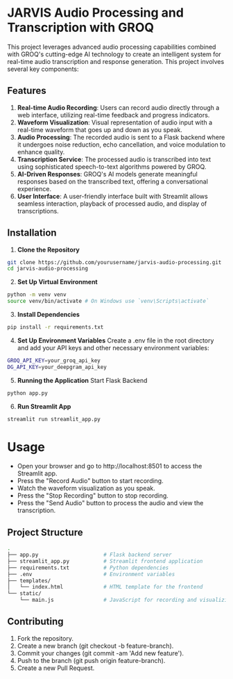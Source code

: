 # JARVIS Audio Processing and Transcription with GROQ

This project leverages advanced audio processing capabilities combined with GROQ's cutting-edge AI technology to create an intelligent system for real-time audio transcription and response generation. This project involves several key components:

## Features

1. **Real-time Audio Recording**: Users can record audio directly through a web interface, utilizing real-time feedback and progress indicators.
2. **Waveform Visualization**: Visual representation of audio input with a real-time waveform that goes up and down as you speak.
3. **Audio Processing**: The recorded audio is sent to a Flask backend where it undergoes noise reduction, echo cancellation, and voice modulation to enhance quality.
4. **Transcription Service**: The processed audio is transcribed into text using sophisticated speech-to-text algorithms powered by GROQ.
5. **AI-Driven Responses**: GROQ's AI models generate meaningful responses based on the transcribed text, offering a conversational experience.
6. **User Interface**: A user-friendly interface built with Streamlit allows seamless interaction, playback of processed audio, and display of transcriptions.

## Installation

1. **Clone the Repository**

```bash
git clone https://github.com/yourusername/jarvis-audio-processing.git
cd jarvis-audio-processing
```
2. **Set Up Virtual Environment**
```bash
python -m venv venv
source venv/bin/activate # On Windows use `venv\Scripts\activate`
```
3. **Install Dependencies**
```bash
pip install -r requirements.txt
```
4. **Set Up Environment Variables**
Create a .env file in the root directory and add your API keys and other necessary environment variables:
```bash
GROQ_API_KEY=your_groq_api_key
DG_API_KEY=your_deepgram_api_key
```
5. **Running the Application**
Start Flask Backend
```bash
python app.py
```
6. **Run Streamlit App**
```bash
streamlit run streamlit_app.py
```

# Usage
- Open your browser and go to http://localhost:8501 to access the Streamlit app.
- Press the "Record Audio" button to start recording.
- Watch the waveform visualization as you speak.
- Press the "Stop Recording" button to stop recording.
- Press the "Send Audio" button to process the audio and view the transcription.

## Project Structure
```bash
.
├── app.py                     # Flask backend server
├── streamlit_app.py           # Streamlit frontend application
├── requirements.txt           # Python dependencies
├── .env                       # Environment variables
├── templates/
│   └── index.html             # HTML template for the frontend
└── static/
    └── main.js                # JavaScript for recording and visualizing audio
```
## Contributing
1. Fork the repository.
2. Create a new branch (git checkout -b feature-branch).
3. Commit your changes (git commit -am 'Add new feature').
4. Push to the branch (git push origin feature-branch).
5. Create a new Pull Request.
